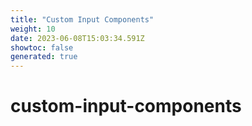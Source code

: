 ```yaml
---
title: "Custom Input Components"
weight: 10
date: 2023-06-08T15:03:34.591Z
showtoc: false
generated: true
---
```

<!-- This file was generated from the Vendure source. Do not modify. Instead, re-run the "docs:build" script -->


# custom-input-components
